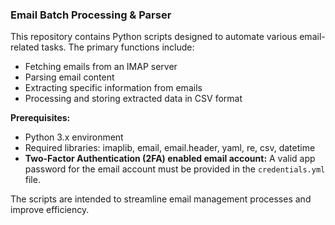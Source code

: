 ### Email Batch Processing & Parser

This repository contains Python scripts designed to automate various email-related tasks. The primary functions include:
* Fetching emails from an IMAP server
* Parsing email content
* Extracting specific information from emails
* Processing and storing extracted data in CSV format

**Prerequisites:**
* Python 3.x environment
* Required libraries: imaplib, email, email.header, yaml, re, csv, datetime
* **Two-Factor Authentication (2FA) enabled email account:** A valid app password for the email account must be provided in the `credentials.yml` file.

The scripts are intended to streamline email management processes and improve efficiency.
